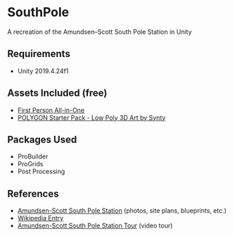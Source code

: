 # SouthPole

A recreation of the Amundsen–Scott South Pole Station in Unity

## Requirements

* Unity 2019.4.24f1

## Assets Included (free)

* [First Person All-in-One](https://assetstore.unity.com/packages/tools/input-management/first-person-all-in-one-135316)
* [POLYGON Starter Pack - Low Poly 3D Art by Synty](https://assetstore.unity.com/packages/3d/props/polygon-starter-pack-low-poly-3d-art-by-synty-156819)

## Packages Used

* ProBuilder
* ProGrids
* Post Processing

## References

* [Amundsen-Scott South Pole Station](https://www.southpolestation.com/) (photos, site plans, blueprints, etc.)
* [Wikipedia Entry](https://en.wikipedia.org/wiki/Amundsen%E2%80%93Scott_South_Pole_Station)
* [Amundsen-Scott South Pole Station Tour](https://www.youtube.com/watch?v=2bNRNqaKxZ8) (video tour)
